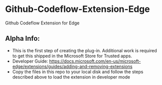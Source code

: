 # Github-Codeflow-Extension-Edge
Github Codeflow Extension for Edge

## Alpha Info:
+ This is the first step of creating the plug-in. Additional work is required to get this shipped in the Microsoft Store for Trusted apps.
+ Developer Guide: https://docs.microsoft.com/en-us/microsoft-edge/extensions/guides/adding-and-removing-extensions 
+ Copy the files in this repo to your local disk and follow the steps described above to load the extension in developer mode
